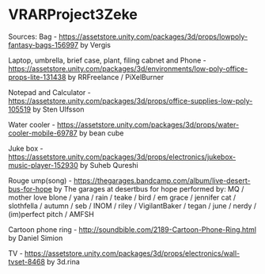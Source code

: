 # VRARProject3Zeke


Sources:
Bag - https://assetstore.unity.com/packages/3d/props/lowpoly-fantasy-bags-156997 by Vergis

Laptop, umbrella, brief case, plant, filing cabnet and Phone - https://assetstore.unity.com/packages/3d/environments/low-poly-office-props-lite-131438 by RRFreelance / PiXelBurner

Notepad and Calculator - https://assetstore.unity.com/packages/3d/props/office-supplies-low-poly-105519 by Sten Ulfsson

Water cooler - https://assetstore.unity.com/packages/3d/props/water-cooler-mobile-69787 by bean cube

Juke box - https://assetstore.unity.com/packages/3d/props/electronics/jukebox-music-player-152930 by Suheb Qureshi

Rouge ump(song) - https://thegarages.bandcamp.com/album/live-desert-bus-for-hope by The garages at desertbus for hope performed by: MQ / mother love blone / yana / rain / teake / bird / em grace / jennifer cat / slothfella / autumn / seb / INOM / riley / VigilantBaker / tegan / june / nerdy / (im)perfect pitch / AMFSH

Cartoon phone ring - http://soundbible.com/2189-Cartoon-Phone-Ring.html by Daniel Simion

TV - https://assetstore.unity.com/packages/3d/props/electronics/wall-tvset-8468 by 3d.rina


